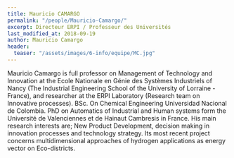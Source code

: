 ```yaml
---
title: Mauricio CAMARGO
permalink: "/people/Mauricio-Camargo/"
excerpt: Directeur ERPI / Professeur des Universités
last_modified_at: 2018-09-19
author: Mauricio Camargo
header:
  teaser: "/assets/images/6-info/equipe/MC.jpg"
---
```


Mauricio Camargo is full professor on Management of Technology and Innovation at the Ecole Nationale en Génie des Systèmes Industriels of Nancy (The Industrial Engineering School of the University of Lorraine -France), and researcher at the ERPI Laboratory (Research team on Innovative processes). BSc. On Chemical Engineering Universidad Nacional de Colombia. PhD on Automatics of Industrial and Human systems form the Université de Valenciennes et de Hainaut Cambresis in France. His main research interests are; New Product Development, decision making in innovation processes and technology strategy. Its most recent project concerns multidimensional approaches of hydrogen applications as energy vector on Eco-districts.